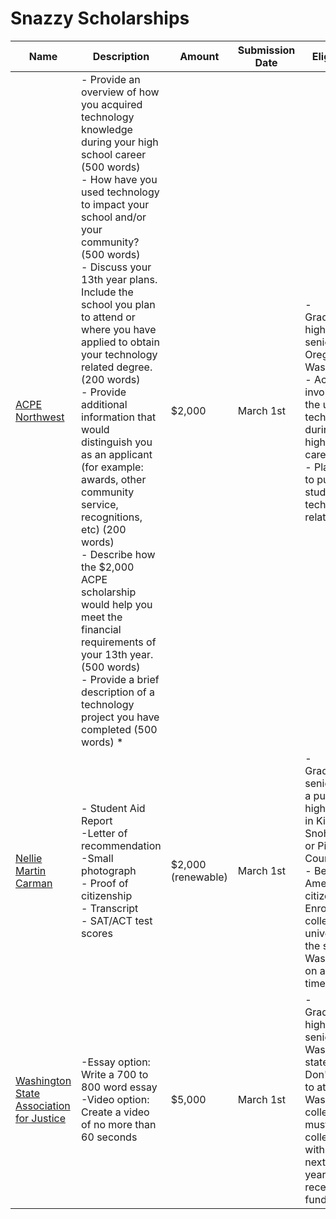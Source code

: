 # Snazzy Scholarships


| Name | Description | Amount | Submission Date | Eligibility |
| ------------- | ------------- | ------------- | ------------- | ------------- |
| [ACPE Northwest](http://www.acpenw.org/scholarships)  | - Provide an overview of how you acquired technology knowledge during your high school career (500 words) </br> - How have you used technology to impact your school and/or your community? (500 words) </br> - Discuss your 13th year plans. Include the school you plan to attend or where you have applied to obtain your technology related degree. (200 words) </br> - Provide additional information that would distinguish you as an applicant (for example: awards, other community service, recognitions, etc) (200 words) </br> - Describe how the $2,000 ACPE scholarship would help you meet the financial requirements of your 13th year. (500 words) </br> - Provide a brief description of a technology project you have completed (500 words) *  |	$2,000	| March 1st	| - Graduating high school seniors in Oregon and Washington </br> - Actively involved in the use of technology during their high school careers </br> - Planning to pursue studies in a technology-related field
| [Nellie Martin Carman](http://www.carmanscholarships.org/apply) | - Student Aid Report </br> -Letter of recommendation </br> -Small photograph </br> - Proof of citizenship </br> - Transcript </br> - SAT/ACT test scores | $2,000 (renewable) | March 1st | - Graduating senior from a public high school in King, Snohomish or Pierce County </br> - Be an American citizen -Enrolled in a college or university in the state of Washington on a full-time basis
| [Washington State Association for Justice](http://www.washingtonjustice.org/docDownload/438145) | -Essay option: Write a 700 to 800 word essay </br> -Video option: Create a video of no more than 60 seconds | $5,000 | March 1st | - Graduating high school seniors in Washington state - Don't need to attend a Washington college, but must start college within the next two years to receive the funds |


